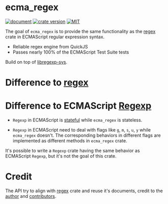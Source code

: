 # ecma_regex

[![document](https://docs.rs/sugar_path/badge.svg)](https://docs.rs/crate/ecma_regex)
[![crate version](https://img.shields.io/crates/v/sugar_path.svg)](https://crates.io/crates/ecma_regex) 
[![MIT](https://img.shields.io/badge/License-MIT-yellow.svg)](https://opensource.org/licenses/MIT)

The goal of `ecma_regex` is to provide the same functionality as the [regex](https://github.com/rust-lang/regex) crate in ECMAScript regular expression syntax.

- Reliable regex engine from QuickJS
- Passes nearly 100% of the ECMAScript Test Suite tests

Build on top of [libregexp-sys](https://github.com/hyf0/libregexp-sys).

# Difference to [regex](https://github.com/rust-lang/regex)

# Difference to ECMAScript [Regexp](https://developer.mozilla.org/en-US/docs/Web/JavaScript/Reference/Global_Objects/RegExp)

- `Regexp` in ECMAScript is [stateful](https://developer.mozilla.org/en-US/docs/Web/JavaScript/Reference/Global_Objects/RegExp/lastIndex) while `ecma_regex` is stateless.

- `Regexp` in ECMAScript need to deal with flags like `g`, `m`, `s`, `u`, `y` while `ecma_regex` doesn't. The corresponding behaviors in different flags are implemented as different methods in `ecma_regex` crate.

It's possible to write a `Regexp` crate having the same behavior as ECMAScript `Regexp`, but it's not the goal of this crate.

# Credit

The API try to align with [regex](https://github.com/rust-lang/regex) crate and reuse it's documents, credit to the [author](https://github.com/BurntSushi) and [contributors](https://github.com/rust-lang/regex/graphs/contributors).
